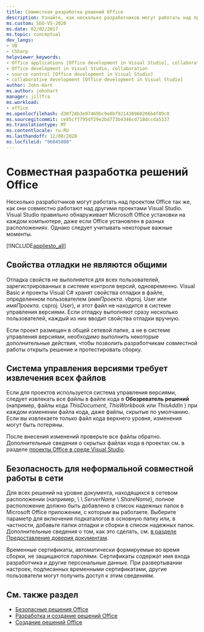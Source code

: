 ```yaml
---
title: Совместная разработка решений Office
description: Узнайте, как несколько разработчиков могут работать над проектом Office так же, как они совместно работают над другими проектами Visual Studio.
ms.custom: SEO-VS-2020
ms.date: 02/02/2017
ms.topic: conceptual
dev_langs:
- VB
- CSharp
helpviewer_keywords:
- Office applications [Office development in Visual Studio], collaborative development
- Office development in Visual Studio, collaboration
- source control [Office development in Visual Studio]
- collaborative development [Office development in Visual Studio]
author: John-Hart
ms.author: johnhart
manager: jillfra
ms.workload:
- office
ms.openlocfilehash: d30f28b3e97469bc9e0bf921438960206b4f89c0
ms.sourcegitcommit: ce85cff795df29e2bd773b4346cd718dccda5337
ms.translationtype: MT
ms.contentlocale: ru-RU
ms.lasthandoff: 12/08/2020
ms.locfileid: "96845808"
---
```

# <a name="collaborative-development-of-office-solutions"></a>Совместная разработка решений Office
  Несколько разработчиков могут работать над проектом Office так же, как они совместно работают над другими проектами Visual Studio. Visual Studio правильно обнаруживает Microsoft Office установки на каждом компьютере, даже если Office установлен в разных расположениях. Однако следует учитывать некоторые важные моменты.

 [!INCLUDE[appliesto_all](../vsto/includes/appliesto-all-md.md)]

## <a name="debug-properties-are-not-shared"></a>Свойства отладки не являются общими
 Отладка свойств не выполняется для всех пользователей, зарегистрированных в системе контроля версий, одновременно. Visual Basic и проекты Visual C# хранят свойства отладки в файле, определенном пользователем (*имяПроекта*. vbproj. User или *имяПроекта*. csproj. User), и этот файл не находится в системе управления версиями. Если отладку выполняют сразу несколько пользователей, каждый из них вводит свойства отладки вручную.

 Если проект размещен в общей сетевой папке, а не в системе управления версиями, необходимо выполнить некоторые дополнительные действия, чтобы позволить разработчикам совместной работы открыть решение и протестировать сборку.

## <a name="source-control-requires-checking-out-all-files"></a>Система управления версиями требует извлечения всех файлов
 Если для проектов используется система управления версиями, следует извлекать все файлы в файле кода в **Обозреватель решений** (например, файлы кода *ThisDocument*, *ThisWorkbook* или *ThisAddIn* ) при каждом изменении файла кода, даже файлы, скрытые по умолчанию. Если вы извлекаете только файл кода верхнего уровня, изменения могут быть потеряны.

 После внесения изменений проверьте все файлы обратно. Дополнительные сведения о скрытых файлах кода в проектах см. в разделе [проекты Office в среде Visual Studio](../vsto/office-projects-in-the-visual-studio-environment.md).

## <a name="security-for-informal-collaboration-on-a-network"></a>Безопасность для неформальной совместной работы в сети
 Для всех решений на уровне документа, находящихся в сетевом расположении (например, \\ \\ *ServerName* \\ *ShareName*), полное расположение должно быть добавлено в список надежных папок в Microsoft Office приложении, с которым вы работаете. Выберите параметр для включения подкаталогов в основную папку или, в частности, добавьте папки отладки и сборки в список надежных папок. Дополнительные сведения о том, как это сделать, см. [в разделе Предоставление доверия документам](../vsto/granting-trust-to-documents.md).

 Временные сертификаты, автоматически формируемые во время сборки, не защищаются паролями. Сертификаты содержат имя входа разработчика и другие персональные данные. При развертывании настроек, подписанных временными сертификатами, другие пользователи могут получить доступ к этим сведениям.

## <a name="see-also"></a>См. также раздел
- [Безопасные решения Office](../vsto/securing-office-solutions.md)
- [Разработка и создание решений Office](../vsto/designing-and-creating-office-solutions.md)
- [Создание решений Office](../vsto/building-office-solutions.md)
